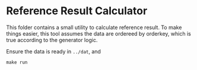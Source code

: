# Reference Result Calculator

This folder contains a small utility to calculate reference result. To make things easier, this tool assumes the data are ordereed by orderkey, which is true according to the generator logic.

Ensure the data is ready in `../dat`, and

```
make run
```
